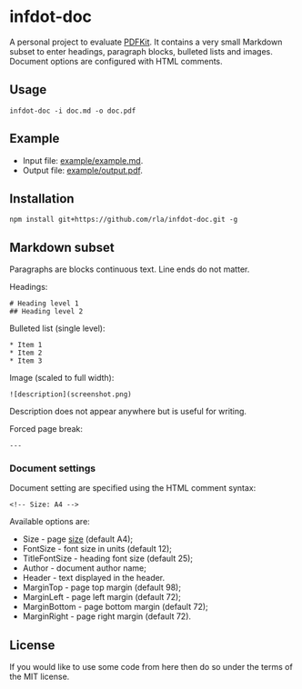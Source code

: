 # infdot-doc

A personal project to evaluate [PDFKit][pdfkit]. It contains a
very small Markdown subset to enter headings, paragraph blocks,
bulleted lists and images. Document options are configured with
HTML comments.

[pdfkit]:http://pdfkit.org/

## Usage

```
infdot-doc -i doc.md -o doc.pdf
```

## Example

 * Input file: [example/example.md][input].
 * Output file: [example/output.pdf][output].

[input]:https://raw.githubusercontent.com/rla/infdot-doc/master/example/example.md
[output]:https://raw.githubusercontent.com/rla/infdot-doc/master/example/example.pdf

## Installation

```
npm install git+https://github.com/rla/infdot-doc.git -g
```

## Markdown subset

Paragraphs are blocks continuous text. Line ends do not matter.

Headings:

```
# Heading level 1
## Heading level 2
```

Bulleted list (single level):

```
* Item 1
* Item 2
* Item 3
```

Image (scaled to full width):

```
![description](screenshot.png)
```

Description does not appear anywhere but is useful for writing.

Forced page break:

```
---
```

### Document settings

Document setting are specified using the HTML comment syntax:

```
<!-- Size: A4 -->
```

Available options are:

 * Size - page [size][sizes] (default A4);
 * FontSize - font size in units (default 12);
 * TitleFontSize - heading font size (default 25);
 * Author - document author name;
 * Header - text displayed in the header.
 * MarginTop - page top margin (default 98);
 * MarginLeft - page left margin (default 72);
 * MarginBottom - page bottom margin (default 72);
 * MarginRight - page right margin (default 72).

[sizes]:https://github.com/devongovett/pdfkit/blob/b13423bf0a391ed1c33a2e277bc06c00cabd6bf9/lib/page.coffee#L72

## License

If you would like to use some code from here then do so under the terms of the MIT license.
